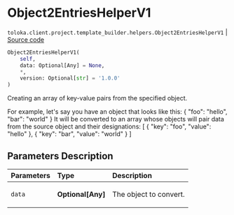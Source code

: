 # Object2EntriesHelperV1
`toloka.client.project.template_builder.helpers.Object2EntriesHelperV1` | [Source code](https://github.com/Toloka/toloka-kit/blob/v1.1.1/src/client/project/template_builder/helpers.py#L117)

```python
Object2EntriesHelperV1(
    self,
    data: Optional[Any] = None,
    *,
    version: Optional[str] = '1.0.0'
)
```

Creating an array of key-value pairs from the specified object.


For example, let's say you have an object that looks like this:
{
    "foo": "hello",
    "bar": "world"
}
It will be converted to an array whose objects will pair data from the source object and their designations:
[
    {
        "key": "foo",
        "value": "hello"
    },
    {
        "key": "bar",
        "value": "world"
    }
]

## Parameters Description

| Parameters | Type | Description |
| :----------| :----| :-----------|
`data`|**Optional\[Any\]**|<p>The object to convert.</p>

